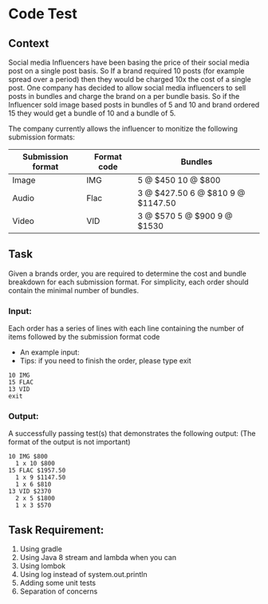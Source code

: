 # Code Test

## Context

Social media Influencers have been basing the price of their social media post on a single post basis. So If a brand
required 10 posts (for example spread over a period) then they would be charged 10x the cost of a single post. One
company has decided to allow social media influencers to sell posts in bundles and charge the brand on a per bundle
basis. So if the Influencer sold image based posts in bundles of 5 and 10 and brand ordered 15 they would get a bundle
of 10 and a bundle of 5.

The company currently allows the influencer to monitize the following submission formats:

| Submission format | Format code | Bundles                           |
| ----------------- | ----------- | --------------------------------- |
| Image             | IMG         | 5 @ $450 10 @ $800                |
| Audio             | Flac        | 3 @ $427.50 6 @ $810 9 @ $1147.50 |
| Video             | VID         | 3 @ $570 5 @ $900 9 @ $1530       |

## Task

Given a brands order, you are required to determine the cost and bundle breakdown for each submission format. For
simplicity, each order should contain the minimal number of bundles.

### Input:

Each order has a series of lines with each line containing the number of items followed by the submission format code 
* An example input:
* Tips: if you need to finish the order, please type exit


```
10 IMG
15 FLAC
13 VID
exit
```

### Output:

A successfully passing test(s) that demonstrates the following output: (The format of the output is not important)

```
10 IMG $800
  1 x 10 $800
15 FLAC $1957.50
  1 x 9 $1147.50
  1 x 6 $810
13 VID $2370
  2 x 5 $1800
  1 x 3 $570
```

## Task Requirement:

1. Using gradle
2. Using Java 8 stream and lambda when you can
3. Using lombok
4. Using log instead of system.out.println
5. Adding some unit tests
6. Separation of concerns
